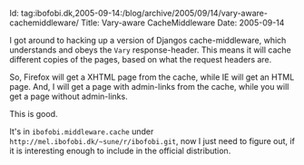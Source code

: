 Id: tag:ibofobi.dk,2005-09-14:/blog/archive/2005/09/14/vary-aware-cachemiddleware/
Title: Vary-aware CacheMiddleware
Date: 2005-09-14

I got around to hacking up a version of Djangos
cache-middleware, which understands and obeys the `Vary`
response-header. This means it will cache different
copies of the pages, based on what the request headers
are.

So, Firefox will get a XHTML page from the cache,
while IE will get an HTML page. And, I will get a page
with admin-links from the cache, while you will get a
page without admin-links.

This is good.

It's in `ibofobi.middleware.cache` under
`http://mel.ibofobi.dk/~sune/r/ibofobi.git`, now I just
need to figure out, if it is interesting enough to
include in the official distribution.